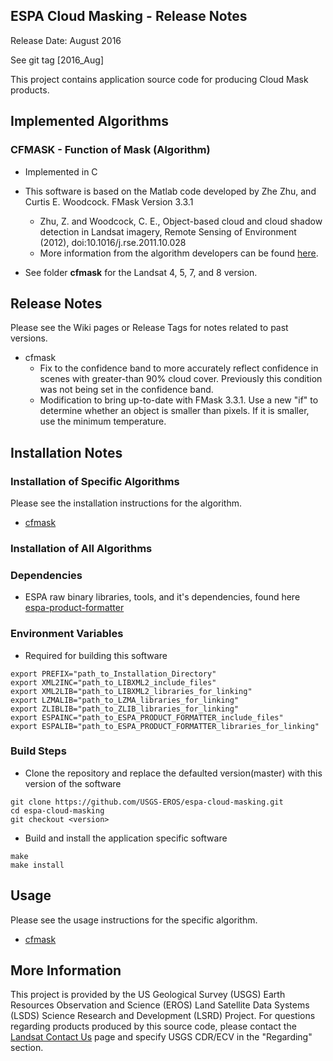 ## ESPA Cloud Masking - Release Notes

Release Date: August 2016

See git tag [2016_Aug]

This project contains application source code for producing Cloud Mask products.

## Implemented Algorithms

### CFMASK - Function of Mask (Algorithm)
- Implemented in C
- This software is based on the Matlab code developed by Zhe Zhu, and
  Curtis E. Woodcock. FMask Version 3.3.1
  - Zhu, Z. and Woodcock, C. E., Object-based cloud and cloud shadow detection in Landsat imagery, Remote Sensing of Environment (2012), doi:10.1016/j.rse.2011.10.028 
  - More information from the algorithm developers can be found [here](https://github.com/prs021/fmask).

- See folder <b>cfmask</b> for the Landsat 4, 5, 7, and 8 version.

## Release Notes
Please see the Wiki pages or Release Tags for notes related to past versions.

- cfmask
  - Fix to the confidence band to more accurately reflect confidence in scenes with greater-than 90% cloud cover.  Previously this condition was not being set in the confidence band.
  - Modification to bring up-to-date with FMask 3.3.1.  Use a new "if" to determine whether an object is smaller than pixels.  If it is smaller, use the minimum temperature.

## Installation Notes

### Installation of Specific Algorithms
Please see the installation instructions for the algorithm.
- [cfmask](cfmask)

### Installation of All Algorithms

### Dependencies
- ESPA raw binary libraries, tools, and it's dependencies, found here [espa-product-formatter](https://github.com/USGS-EROS/espa-product-formatter)

### Environment Variables
- Required for building this software
```
export PREFIX="path_to_Installation_Directory"
export XML2INC="path_to_LIBXML2_include_files"
export XML2LIB="path_to_LIBXML2_libraries_for_linking"
export LZMALIB="path_to_LZMA_libraries_for_linking"
export ZLIBLIB="path_to_ZLIB_libraries_for_linking"
export ESPAINC="path_to_ESPA_PRODUCT_FORMATTER_include_files"
export ESPALIB="path_to_ESPA_PRODUCT_FORMATTER_libraries_for_linking"
```

### Build Steps
- Clone the repository and replace the defaulted version(master) with this
  version of the software
```
git clone https://github.com/USGS-EROS/espa-cloud-masking.git
cd espa-cloud-masking
git checkout <version>
```
- Build and install the application specific software
```
make
make install
```

## Usage
Please see the usage instructions for the specific algorithm.
- [cfmask](cfmask)

## More Information
This project is provided by the US Geological Survey (USGS) Earth Resources
Observation and Science (EROS) Land Satellite Data Systems (LSDS) Science
Research and Development (LSRD) Project. For questions regarding products
produced by this source code, please contact the
[Landsat Contact Us](https://landsat.usgs.gov/contactus.php) page and
specify USGS CDR/ECV in the "Regarding" section.
